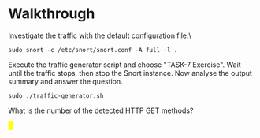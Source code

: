 # Walkthrough

Investigate the traffic with the default configuration file.\


`sudo snort -c /etc/snort/snort.conf -A full -l .`

Execute the traffic generator script and choose "TASK-7 Exercise". Wait until the traffic stops, then stop the Snort instance. Now analyse the output summary and answer the question.

`sudo ./traffic-generator.sh`

What is the number of the detected HTTP GET methods?

<mark style="color:yellow;">2</mark>
